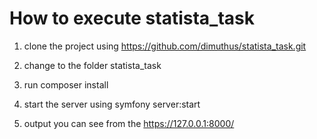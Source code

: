 # How to execute statista_task
1. clone the project using https://github.com/dimuthus/statista_task.git

2. change to the folder statista_task

3. run composer install 

4. start the server using symfony server:start

5. output you can see from the https://127.0.0.1:8000/
